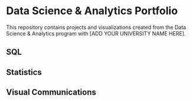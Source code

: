 # Data Science & Analytics Portfolio

This repository contains projects and visualizations created from the Data Science & Analytics program with [ADD YOUR UNIVERSITY NAME HERE].


## SQL


## Statistics


## Visual Communications

